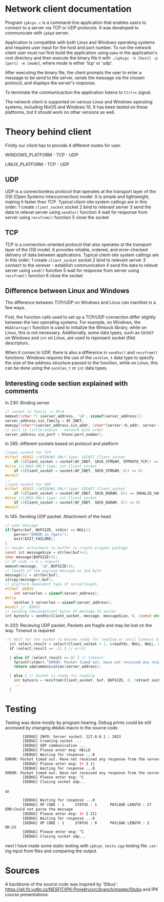 # Network client documentation
Program ``ipkcpc.c`` is a command-line application that enables users to connect to a server via TCP or UDP protocols. It was developed to communicate with ``ipkpd`` server.

Application is compatible with both Linux and Windows operating systems and requires user input for the host and port number. To run the network client user must run first build the application using ``make`` in the application's root directory and then execute the binary file it with ``./ipkcpc -h [host] -p [port] -m [mode]``, where mode is either 'tcp' or 'udp'.

After executing the binary file, the client prompts the user to enter a message to be send to the server, sends the message via the chosen protocol, and displays the server's response.

To terminate the communicaction the application listens to ``Ctrl+c`` signal.

The network client is supported on various Linux and Windows operating systems, including NixOS and Windows 10. It has been tested on these platforms, but it should work on other versions as well.

# Theory behind client 
Firstly our client has to provide 4 different routes for user. 

WINDOWS_PLATFORM    -   TCP
                    -   UDP

LINUX_PLATFORM      -   TCP
                    -   UDP

## UDP
UDP is a connectionless protocol that operates at the transport layer of the OSI (Open Systems Interconnection) model. It is simple and lightweight, making it faster than TCP. 
Typical client-site system callings are in this order:
    1 create ``client_socket`` socket
    2 bind to relevant server
    3 send the data to relevat server using ``sendto()`` function
    4 wait for response from server using ``recvfrom()`` function
    5 close the socket

## TCP
TCP is a connection-oriented protocol that also operates at the transport layer of the OSI model. It provides reliable, ordered, and error-checked delivery of data between applications. 
Typical client-site system callings are in this order:
    1 create ``client_socket`` socket
    2 bind to relevant server
    3 connect to the serever - establish communication
    4 send the data to relevat server using ``send()`` function
    5 wait for response from server using ``recvfrom()`` function
    6 close the socket

## Difference between Linux and Windows 

The difference between TCP/UDP on Windows and Linux can manifest in a few ways. 

First, the function calls used to set up a TCP/UDP connection differ slightly between the two operating systems. For example, on Windows, the ``WSAStartup()`` function is used to initialize the Winsock library, while on Linux, this is not necessary. Additionally, some data types, such as ``SOCKET`` on Windows and ``int`` on Linux, are used to represent socket (file) descriptors. 

When it comes to UDP, there is also a difference in ``sendto()`` and ``recvfrom()`` functions. Windows requires the use of the ``socklen_t`` data type to specify the size of the address structure passed to the function, while on Linux, this can be done using the ``socklen_t`` or ``int`` data types.

## Interesting code section explained with comments
ln 230: Binding server
```c
// socket in family -> IPv4
memset((char *) &server_address, '\0', sizeof(server_address));
server_address.sin_family = AF_INET;
memcpy((char*)&server_address.sin_addr, (char*)server->h_addr, server->h_length);
// port to little-endian - network byte order
server_address.sin_port = htons(port_number);
```  

ln 265: different sockets based on protocol and platform
```c
//open socket for TCP
#ifdef _WIN32 //WIDNOWS ONLY type: SOCKET Client_socket
    if ((Client_socket = socket(AF_INET, SOCK_STREAM, IPPROTO_TCP)) == INVALID_SOCKET)
#else //LINUX ONLY type: int Client_socket
    if ((Client_socket = socket(AF_INET, SOCK_STREAM, 0)) <= 0)
#endif
...
//open socket for UDP
#ifdef _WIN32 //WIDNOWS ONLY type: SOCKET Client_socket
    if ((Client_socket = socket(AF_INET, SOCK_DGRAM, 0)) == INVALID_SOCKET) 
#else //LINUX ONLY type: int Client_socket
    if ((Client_socket = socket(AF_INET, SOCK_DGRAM, 0)) <= 0)
#endif
```
  
ln 145: Sending UDP packet. Attachment  of the head
```c
// user message 
if(fgets(buf, BUFSIZE, stdin) == NULL){
    perror("ERROR in fgets");
    exit(EXIT_FAILURE);
}
// header attachment to buffer to create propper package
const int messageSize = strlen(buf)+3; 
char message[BUFSIZE+3];
// OP code -> 0 = request
memset(message, '\0',BUFSIZE+3);
// length of the payload message as 2nd byte
message[1] = strlen(buf);
strcpy(message+2,buf);
// platform dependent type of serverlength
#ifdef _WIN32
    int serverlen = sizeof(server_address);
#else
    socklen_t serverlen = sizeof(server_address);
#endif // _WIN32
// sending [messageSize] bytes of message to server 
int bytestx = sendto(Client_socket, message, messageSize, 0, (const struct sockaddr *) &server_address, serverlen);
```

ln 203: Recieving UDP packet. Packets are fragile and may be lost on the way. Timeout is required
```c
 // Wait for the socket to become ready for reading or until timeout expires
  int select_result = select(Client_socket + 1, &readfds, NULL, NULL, &tv);
  if (select_result == -1) { // error
    ...
  } else if (select_result == 0) { // timeout
    fprintf(stderr,"ERROR: Packet timed out. Have not received any response from the server. Udp packet maybe lost on the way. Try again.\n");
    return udpCommunication(server_address);
  
  } else { // Socket is ready for reading    
    int bytesrx = recvfrom(Client_socket, buf, BUFSIZE, 0, (struct sockaddr *)&server_address, &serverlen);
    ...
  }
```

# Testing

Testing was done mostly by program hearing. Debug prints could be still accessed by changing ``#DEBUG`` macro in the source code.

```sh
        [DEBUG] INFO: Server socket: 127.0.0.1 : 2023 
        [DEBUG] Creating socket ... 
        [DEBUG] UDP communication ...
        [DEBUG] Please enter msg: HELLO
        [DEBUG] Waiting for response ...0
ERROR: Packet timed out. Have not received any response from the server. Udp packet maybe lost on the way. Try again.
        [DEBUG] Please enter msg: (+ 3 1)
        [DEBUG] Waiting for response ...0
ERROR: Packet timed out. Have not received any response from the server. Udp packet maybe lost on the way. Try again.
        [DEBUG] Please enter msg: ^C    
        [DEBUG] Closing socket udp...
```

or

```sh
        [DEBUG] Waiting for response ...0
        [DEBUG] OP CODE : 1     STATUS : 1      PAYLOAD LENGTH : 27 
ERR:Could not parse the message
        [DEBUG] Please enter msg: (+ 2 21)
        [DEBUG] Waiting for response ...0
        [DEBUG] OP CODE : 1     STATUS : 0      PAYLOAD LENGTH : 2 
OK:23
        [DEBUG] Please enter msg: ^C    
        [DEBUG] Closing socket udp...
```

next I have made some static testing with ``ipkcpc_tests.cpp`` testing file. ``cat``-ing input from files and comparing the output.

# Sources

A backbone of the source code was inspired by 'Stbus':  https://git.fit.vutbr.cz/NESFIT/IPK-Projekty/src/branch/master/Stubs and IPK course presentations.